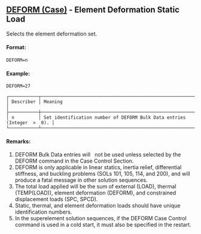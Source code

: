 ## [DEFORM (Case)](https://nexus.hexagon.com/documentationcenter/bundle/MSC_Nastran_2022.4/page/Nastran_Combined_Book/qrg/casecontrol4a/TOC.DEFORM.Case.xhtml) - Element Deformation Static Load

Selects the element deformation set.

#### Format:

```nastran
DEFORM=n
```

#### Example:

```nastran
DEFORM=27
```

```text
┌───────────┬────────────────────────────────────────────────────────────────────────┐
│ Describer │ Meaning                                                                │
├───────────┼────────────────────────────────────────────────────────────────────────┤
│ n         │ Set identification number of DEFORM Bulk Data entries (Integer  >  0). │
└───────────┴────────────────────────────────────────────────────────────────────────┘
```

#### Remarks:

1. DEFORM Bulk Data entries will   not be used unless selected by the DEFORM command in the Case Control Section.
2. DEFORM is only applicable in linear statics, inertia relief, differential stiffness, and buckling problems (SOLs 101, 105, 114, and 200), and will produce a fatal message in other solution sequences.
3. The total load applied will be the sum of external (LOAD), thermal (TEMP(LOAD)), element deformation (DEFORM), and constrained displacement loads (SPC, SPCD).
4. Static, thermal, and element deformation loads should have unique identification numbers.
5. In the superelement solution sequences, if the DEFORM Case Control command is used in a cold start, it must also be specified in the restart.
